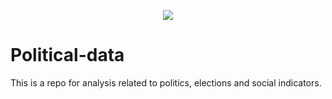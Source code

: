 <p align="center">
  <img src="politics.png" >
</p>

# Political-data

This is a repo for analysis related to politics, elections and social indicators.

